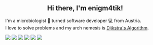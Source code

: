<div align="center">
  <h2>
    Hi there, I'm enigm4tik!
  </h2>
</div>

I'm a microbiologist 🦠 turned software developer :computer: from Austria.  
I love to solve problems and my arch nemesis is <a href="https://en.wikipedia.org/wiki/Dijkstra%27s_algorithm" target="_blank">Dijkstra's Algorithm</a>.  

![](https://img.shields.io/badge/Python-3776AB?style=for-the-badge&logo=python&logoColor=white)
![](https://img.shields.io/badge/HTML-239120?style=for-the-badge&logo=html5&logoColor=white)
![](https://img.shields.io/badge/CSS-239120?&style=for-the-badge&logo=css3&logoColor=white)
![](https://img.shields.io/badge/JavaScript-323330?style=for-the-badge&logo=javascript&logoColor=F7DF1E)
![](https://img.shields.io/badge/PHP-777BB4?style=for-the-badge&logo=php&logoColor=white)
![](https://img.shields.io/badge/R-276DC3?style=for-the-badge&logo=r&logoColor=white)
